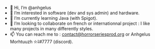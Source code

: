 - 👋 Hi, I’m @anhgelus
- 👀 I’m interested in software (dev and sys admin) and hardware.
- 🌱 I’m currently learning Java (with Spigot).
- 💞️ I’m looking to collaborate on french or internationnal project : I like many projects in many differently styles.
- 📫 You can reach me to : contact@horrorseriesprod.org or Anhgelus Morhtuuzh ⛥⸸#7777 (discord).

<!---
anhgelus/anhgelus is a ✨ special ✨ repository because its `README.md` (this file) appears on your GitHub profile.
You can click the Preview link to take a look at your changes.
--->

